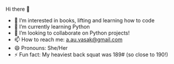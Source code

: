 
 Hi there 👋
- 👀 I’m interested in books, lifting and learning how to code
- 🌱 I’m currently learning Python
- 👯 I’m looking to collaborate on Python projects!
- 📫 How to reach me: a.au.vasak@gmail.com
- 😄 Pronouns: She/Her
- ⚡ Fun fact: My heaviest back squat was 189# (so close to 190!)
